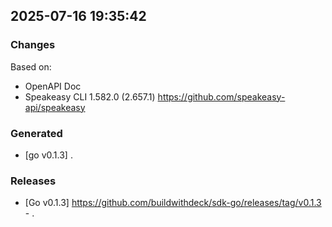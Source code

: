 

## 2025-07-16 19:35:42
### Changes
Based on:
- OpenAPI Doc  
- Speakeasy CLI 1.582.0 (2.657.1) https://github.com/speakeasy-api/speakeasy
### Generated
- [go v0.1.3] .
### Releases
- [Go v0.1.3] https://github.com/buildwithdeck/sdk-go/releases/tag/v0.1.3 - .